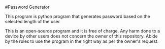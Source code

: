 #Password Generator

This program is python program that generates password based on the selected length of the user.

This is an open-source program and it is free of charge.
Any harm done to a device by other users does not concern the owner of this repository. 
Abide by the rules to use the program in the right way as per the owner's request.
